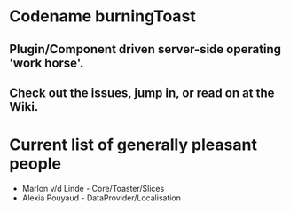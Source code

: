 # Codename burningToast
  
Plugin/Component driven server-side operating 'work horse'.  
---
Check out the issues, jump in, or read on at the Wiki.  
---
# Current list of generally pleasant people  
* Marlon v/d Linde - Core/Toaster/Slices
* Alexia Pouyaud - DataProvider/Localisation

  
